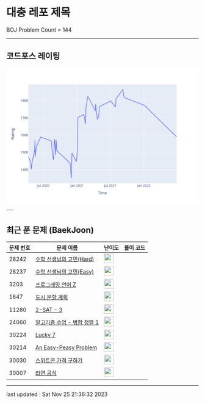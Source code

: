 # 대충 레포 제목

BOJ Problem Count = 144

---

## 코드포스 레이팅
[![Rating Graph](./cfStats.svg)](https://github.com/ingyu1008/Algorithm-Problem-Solving/blob/master/cfStats.html)---

## 최근 푼 문제 (BaekJoon)
| 문제 번호 | 문제 이름 | 난이도 | 풀이 코드 |
| --- | --- | --- | --- |
| 28242 | [수학 선생님의 고민(Hard)](https://www.acmicpc.net/problem/28242) | <img height="25px" width="25px=" src="https://static.solved.ac/tier_small/9.svg"/> |  |
| 28237 | [수학 선생님의 고민(Easy)](https://www.acmicpc.net/problem/28237) | <img height="25px" width="25px=" src="https://static.solved.ac/tier_small/5.svg"/> |  |
| 3203 | [프로그래밍 언어 Z](https://www.acmicpc.net/problem/3203) | <img height="25px" width="25px=" src="https://static.solved.ac/tier_small/22.svg"/> |  |
| 1647 | [도시 분할 계획](https://www.acmicpc.net/problem/1647) | <img height="25px" width="25px=" src="https://static.solved.ac/tier_small/12.svg"/> |  |
| 11280 | [2-SAT - 3](https://www.acmicpc.net/problem/11280) | <img height="25px" width="25px=" src="https://static.solved.ac/tier_small/17.svg"/> |  |
| 24060 | [알고리즘 수업 - 병합 정렬 1](https://www.acmicpc.net/problem/24060) | <img height="25px" width="25px=" src="https://static.solved.ac/tier_small/8.svg"/> |  |
| 30224 | [Lucky 7](https://www.acmicpc.net/problem/30224) | <img height="25px" width="25px=" src="https://static.solved.ac/tier_small/1.svg"/> |  |
| 30214 | [An Easy-Peasy Problem](https://www.acmicpc.net/problem/30214) | <img height="25px" width="25px=" src="https://static.solved.ac/tier_small/1.svg"/> |  |
| 30030 | [스위트콘 가격 구하기](https://www.acmicpc.net/problem/30030) | <img height="25px" width="25px=" src="https://static.solved.ac/tier_small/1.svg"/> |  |
| 30007 | [라면 공식](https://www.acmicpc.net/problem/30007) | <img height="25px" width="25px=" src="https://static.solved.ac/tier_small/1.svg"/> |  |


---

last updated : Sat Nov 25 21:36:32 2023

